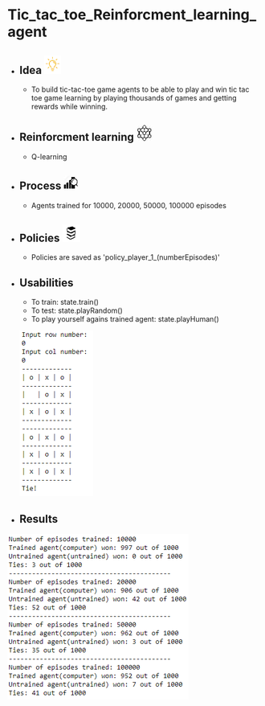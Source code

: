 # Tic_tac_toe_Reinforcment_learning_agent
* ## Idea ![](https://github.com/Antanskas/Sentiment_analysis/blob/master/repository_images/idea.png)
  * To build tic-tac-toe game agents to be able to play and win tic tac toe game learning by playing thousands of games and getting rewards while winning.  
  
* ## Reinforcment learning  ![](https://github.com/Antanskas/Sentiment_analysis/blob/master/repository_images/model.png)
  * Q-learning
  
* ## Process ![](https://github.com/Antanskas/Sentiment_analysis/blob/master/repository_images/results.png)
  * Agents trained for 10000, 20000, 50000, 100000 episodes
  
* ## Policies ![](https://github.com/Antanskas/Sentiment_analysis/blob/master/repository_images/books.png)
  * Policies are saved as 'policy_player_1_(numberEpisodes)'
  
* ## Usabilities
  * To train: state.train()
  * To test: state.playRandom()
  * To play yourself agains trained agent: state.playHuman()  
  
  ![](https://github.com/Antanskas/Tic_tac_toe_Reinforcment_learning_agent/blob/master/src/board.PNG)
 
* ## Results 
![](https://github.com/Antanskas/Tic_tac_toe_Reinforcment_learning_agent/blob/master/src/test.PNG)
